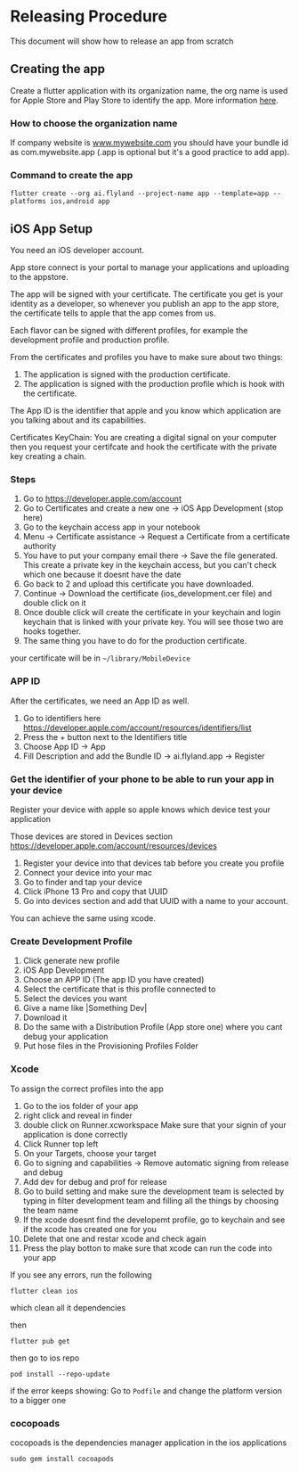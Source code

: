 # Releasing Procedure

This document will show how to release an app from scratch

## Creating the app

Create a flutter application with its organization name, the org name is used for Apple Store and Play Store to identify the app. More information [here](https://stackoverflow.com/questions/73117713/what-is-the-purpose-of-organization-name-when-we-create-a-new-flutter-project).

### How to choose the organization name

If company website is www.mywebsite.com you should have your bundle id as com.mywebsite.app (.app is optional but it's a good practice to add app).

### Command to create the app

```
flutter create --org ai.flyland --project-name app --template=app --platforms ios,android app
```

## iOS App Setup

You need an iOS developer account.

App store connect is your portal to manage your applications and uploading to the appstore.

The app will be signed with your certificate. The certificate you get is your identity as a developer, so whenever you publish an app to the app store, the certificate tells to apple that the app comes from us.

Each flavor can be signed with different profiles, for example the development profile and production profile.

From the certificates and profiles you have to make sure about two things:

1. The application is signed with the production certificate.
2. The application is signed with the production profile which is hook with the certificate.

The App ID is the identifier that apple and you know which application are you talking about and its capabilities.

Certificates KeyChain: You are creating a digital signal on your computer then you request your certifcate
and hook the certificate with the private key creating a chain.

### Steps

1. Go to https://developer.apple.com/account
2. Go to Certificates and create a new one -> iOS App Development (stop here)
3. Go to the keychain access app in your notebook 
4. Menu -> Certificate assistance -> Request a Certificate from a certificate authority
5. You have to put your company email there -> Save the file generated.
This create a private key in the keychain access, but you can't check which one because it doesnt have the date
6. Go back to 2 and upload this certificate you have downloaded.
7. Continue -> Download the certificate (ios_development.cer file) and double click on it
8. Once double click will create the certificate in your keychain and login keychain that is linked with your private key. You will see those two are hooks together.
9. The same thing you have to do for the production certificate.

your certificate will be in `~/library/MobileDevice`

### APP ID

After the certificates, we need an App ID as well.

1. Go to identifiers here https://developer.apple.com/account/resources/identifiers/list
2. Press the + button next to the Identifiers title
3. Choose App ID -> App
4. Fill Description and add the Bundle ID -> ai.flyland.app -> Register

### Get the identifier of your phone to be able to run your app in your device

Register your device with apple so apple knows which device test your application 

Those devices are stored in Devices section https://developer.apple.com/account/resources/devices

1. Register your device into that devices tab before you create you profile
2. Connect your device into your mac
3. Go to finder and tap your device
4. Click iPhone 13 Pro and copy that UUID
5. Go into devices section and add that UUID with a name to your account.

You can achieve the same using xcode.

### Create Development Profile

1. Click generate new profile
2. iOS App Development
3. Choose an APP ID (The app ID you have created)
4. Select the certificate that is this profile connected to
5. Select the devices you want
6. Give a name like |Something Dev| 
7. Download it
8. Do the same with a Distribution Profile (App store one) where you cant debug your application
9. Put hose files in the Provisioning Profiles Folder 

### Xcode

To assign the correct profiles into the app

1. Go to the ios folder of your app
2. right click and reveal in finder
3. double click on Runner.xcworkspace
Make sure that your signin of your application is done correctly
4. Click Runner top left
5. On your Targets, choose your target
6. Go to signing and capabilities -> Remove automatic signing from release and debug
7. Add dev for debug and prof for release
8. Go to build setting and make sure the development team is selected by typing in filter development team and filling all the things by choosing the team name
9. If the xcode doesnt find the developemt profile, go to keychain and see if the xcode has created one for you
10. Delete that one and restar xcode and check again
11. Press the play botton to make sure that xcode can run the code into your app

If you see any errors, run the following
```
flutter clean ios
```
which clean all it dependencies

then 
```
flutter pub get
```
then go to ios repo
```
pod install --repo-update
```

if the error keeps showing: Go to `Podfile` and change the platform version to a bigger one

### cocopoads
cocopoads is the dependencies manager application in the ios applications
```
sudo gem install cocoapods
```







